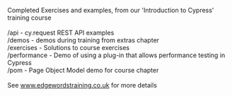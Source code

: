 Completed Exercises and examples, from our 'Introduction to Cypress' training course<br/><br/>
/api    - cy.request REST API examples<br/>
/demos  - demos during training from extras chapter<br/>
/exercises  - Solutions to course exercises<br/>
/performance - Demo of using a plug-in that allows performance testing in Cypress<br/>
/pom    - Page Object Model demo for course chapter<br/><br/>
See www.edgewordstraining.co.uk for more details
